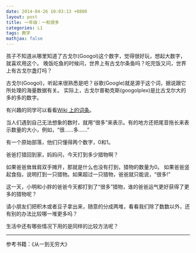 ```yaml
---
date: 2014-04-26 10:03:13 +0800
layout: post
title: 一年级：一和很多
categories: L1
tags: 教学
mathjax: false
---
```


孩子不知道从哪里知道了古戈尔(Googol)这个数字，觉得很好玩，想起大数字，就喜欢用这个。
晚饭吃鱼的时候问，世界上有古戈尔条鱼吗？吃完饭又问，世界上有古戈尔盏灯吗？

古戈尔(Googol)，听起来很熟悉是吧？谷歌(Google)就是源于这个词，据说跟它所处理的海量数据有关。
实际上，古戈尔普勒克斯(googolplex)是比古戈尔大的多的多的数字。

有兴趣的同学可以看看[Wiki 上的词条](http://zh.wikipedia.org/wiki/%E5%8F%A4%E6%88%88%E7%88%BE%E6%99%AE%E5%8B%92%E5%85%8B%E6%96%AF)。

当人们遇到自己无法想象的数时，就用“很多”来表示。有的地方还把尾音拖长来表示数量的大小，例如，“很……多……”

有一个原始部落，他们只懂得两个数字，0和1。

爸爸打猎回到家，妈妈问，今天打到多少猎物啊？

如果爸爸耸耸肩双手摊开，那就是什么也没有打到，猎物的数量为0。
如果爸爸竖起食指，说明打到一只猎物。如果超过一只猎物，爸爸就只能说，“很多!”

这一天，小明和小胖的爸爸今天都打到了“很多”猎物，谁的爸爸运气更好获得了更多的猎物呢？

请小朋友们把积木或者豆子拿出来，随意的分成两堆，看看我们除了数数以外，还有别的办法比较哪一堆更多吗？

生活中还有哪些情况下用的是同样的比较方法呢？

***

参考书籍：《从一到无穷大》
